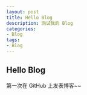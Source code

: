```yaml
---
layout: post
title: Hello Blog
description: 测试我的 Blog
categories:
- Blog
tags:
- Blog
---
```


## Hello Blog

第一次在 GitHub 上发表博客~~